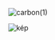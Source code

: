![carbon(1)](https://user-images.githubusercontent.com/103964666/163893639-010396ce-2153-4368-ae7d-b5985e00b46d.png)

![kép](https://user-images.githubusercontent.com/103964666/163893448-1d2d3568-972d-4135-be68-bc2db0073941.png)
